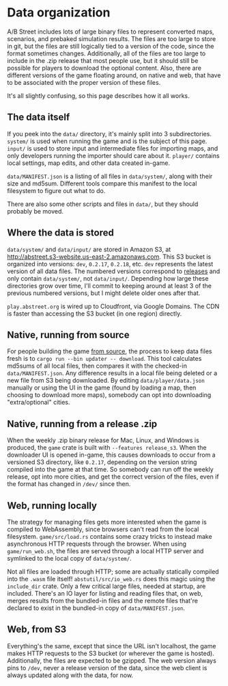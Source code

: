 # Data organization

A/B Street includes lots of large binary files to represent converted maps,
scenarios, and prebaked simulation results. The files are too large to store in
git, but the files are still logically tied to a version of the code, since the
format sometimes changes. Additionally, all of the files are too large to
include in the .zip release that most people use, but it should still be
possible for players to download the optional content. Also, there are different
versions of the game floating around, on native and web, that have to be
associated with the proper version of these files.

It's all slightly confusing, so this page describes how it all works.

## The data itself

If you peek into the `data/` directory, it's mainly split into 3 subdirectories.
`system/` is used when running the game and is the subject of this page.
`input/` is used to store input and intermediate files for importing maps, and
only developers running the importer should care about it. `player/` contains
local settings, map edits, and other data created in-game.

`data/MANIFEST.json` is a listing of all files in `data/system/`, along with
their size and md5sum. Different tools compare this manifest to the local
filesystem to figure out what to do.

There are also some other scripts and files in `data/`, but they should probably
be moved.

## Where the data is stored

`data/system/` and `data/input/` are stored in Amazon S3, at
http://abstreet.s3-website.us-east-2.amazonaws.com. This S3 bucket is organized
into versions: `dev`, `0.2.17`, `0.2.18`, etc. `dev` represents the latest
version of all data files. The numbered versions correspond to
[releases](https://github.com/a-b-street/abstreet/releases) and only contain
`data/system/`, not `data/input/`. Depending how large these directories grow
over time, I'll commit to keeping around at least 3 of the previous numbered
versions, but I might delete older ones after that.

`play.abstreet.org` is wired up to Cloudfront, via Google Domains. The CDN is
faster than accessing the S3 bucket (in one region) directly.

## Native, running from source

For people building the game [from source](index.md), the process to keep data
files fresh is to `cargo run --bin updater -- download`. This tool calculates
md5sums of all local files, then compares it with the checked-in
`data/MANIFEST.json`. Any difference results in a local file being deleted or a
new file from S3 being downloaded. By editing `data/player/data.json` manually
or using the UI in the game (found by loading a map, then choosing to download
more maps), somebody can opt into downloading "extra/optional" cities.

## Native, running from a release .zip

When the weekly .zip binary release for Mac, Linux, and Windows is produced, the
`game` crate is built with `--features release_s3`. When the downloader UI is
opened in-game, this causes downloads to occur from a versioned S3 directory,
like `0.2.17`, depending on the version string compiled into the game at that
time. So somebody can run off the weekly release, opt into more cities, and get
the correct version of the files, even if the format has changed in `/dev/`
since then.

## Web, running locally

The strategy for managing files gets more interested when the game is compiled
to WebAssembly, since browsers can't read from the local filesystem.
`game/src/load.rs` contains some crazy tricks to instead make asynchronous HTTP
requests through the browser. When using `game/run_web.sh`, the files are served
through a local HTTP server and symlinked to the local copy of `data/system/`.

Not all files are loaded through HTTP; some are actually statically compiled
into the `.wasm` file itself! `abstutil/src/io_web.rs` does this magic using the
`include_dir` crate. Only a few critical large files, needed at startup, are
included. There's an IO layer for listing and reading files that, on web, merges
results from the bundled-in files and the remote files that're declared to exist
in the bundled-in copy of `data/MANIFEST.json`.

## Web, from S3

Everything's the same, except that since the URL isn't localhost, the game makes
HTTP requests to the S3 bucket (or wherever the game is hosted). Additionally,
the files are expected to be gzipped. The web version always pins to `/dev`,
never a release version of the data, since the web client is always updated
along with the data, for now.
